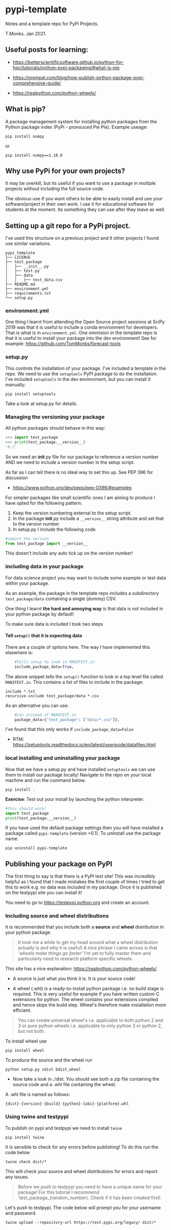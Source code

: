 # pypi-template

Notes and a template repo for PyPi Projects.

T.Monks. Jan 2021.


## Useful posts for learning:
* https://betterscientificsoftware.github.io/python-for-hpc/tutorials/python-pypi-packaging/#what-is-pip

* https://nrempel.com/blog/how-publish-python-package-pypi-comprehensive-guide/

* https://realpython.com/python-wheels/

## What is pip?

A package management system for installing python packages from the Python package index (PyPi - pronouced Pie Pie).  Example useage:

`pip install numpy`

or

`pip install numpy==1.18.0`

## Why use PyPi for your own projects?

It may be overkill, but its useful if you want to use a package in multiple projects without including the full source code.  

The obvious use if you want others to be able to easily install and use your software/project in their own work.  I use it for educational software for students at the moment.  Its something they can use after they leave as well.

## Setting up a git repo for a PyPi project.

I've used this structure on a previous project and it other projects I found use similar variations.  

```
pypi_template
├── LICENSE
├── test_package
│   ├── __init__.py
│   ├── test.py
│   ├── data
│   |   ├── test_data.csv
├── README.md
├── environment.yml
├── requirements.txt
└── setup.py
```

### environment.yml

One thing I learnt from attending the Open Source project sessions at SciPy 2019 was that it is useful to include a conda environment for developers.  That is what is in `environment.yml`. One ommision in the template repo is that it is useful to install your package into the dev environment!  See for example:  https://github.com/TomMonks/forecast-tools 

### setup.py

This controls the installation of your package.  I've included a template in the repo.  We need to use the `setuptools` PyPI package to do the installation.  I've included `setuptools` in the dev environment, but you can install it manually:

`pip install setuptools`

Take a look at setup.py for details.

### Managing the versioning your package

All python packages should behave in this way:

```python
>>> import test_package
>>> print(test_package.__version__)
'0.1'
```
So we need an __init__.py file for our package to reference a version number AND we need to include a version number in the setup script.

As far as I can tell there is no ideal way to set this up. See PEP 396 for discussion

* https://www.python.org/dev/peps/pep-0396/#examples 

For simpler packages like small scientific ones I am aiming to produce I have opted for the following pattern:

1. Keep the version numbering external to the setup script.
2. In the package __init__.py include a `__version__` string attribute and set that to the version number
3. In setup.py I include the following code

```python
#import the version
from test_package import __version__
```

This doesn't include any auto tick up on the version number!

### including data in your package

For data science project you may want to include some example or test data within your package. 

As an example, the package in the template repo includes a subdirectory `test_package/data` containing a single (dummy) CSV.

One thing I learnt **the hard and annoying way** is that data is not included in your python package by default!  

To make sure data is included I took two steps

#### Tell `setup()` that it is expecting data

There are a couple of options here.  The way I have implemented this elsewhere is:

```python
    #Tells setup to look in MANIFEST.in
    include_package_data=True,
```

The above snippet tells the `setup()` function to look in a top level file called `MANIFEST.in`.  This contains a list of files to include in the package:

```
include *.txt
recursive-include test_package/data *.csv
```

As an alternative you can use:

```python
    #can instead of MANIFEST.in
    package_data={"test_package": ["data/*.csv"]},
```

I've found that this only works if `include_package_data=False`

* RTM: https://setuptools.readthedocs.io/en/latest/userguide/datafiles.html 

### local installing and uninstalling your package

Now that we have a setup.py and have installed `setuptools` we can use them to install our package locally!  Navigate to the repo on your local machine and run the command below.

`pip install .`

**Exercise**: Test out your install by launching the python interpreter.

```python
#this should work!
import test_package
print(test_package.__version__)
```

If you have used the default package settings then you will have installed a package called `pypi-template` (version =0.1).  To uninstall use the package name:

`pip uninstall pypi-template`

## Publishing your package on PyPI

The first thing to say is that there is a PyPI test site!  This was incredibly helpful as I found that I made mistakes the first couple of times I tried to get this to work e.g. no data was included in my package.  Once it is published on the testpypi site you can install it!

You need to go to https://testpypi.python.org and create an account.  

### Including source and wheel distributions

It is recommended that you include both a **source** and **wheel** distribution in your python package.  

> It took me a while to get my head around what a wheel distribution actually is and why it is useful!  A nice phrase I came across is that '*wheels make things go faster*' I'm yet to fully master them and particularly need to research platform specific wheels.  

This site has a nice explanation: https://realpython.com/python-wheels/

* A source is just what you think it is.  It is your source code!

* A wheel (.whl) is a ready-to-install python package i.e. no build stage is required. This is very useful for example if you have written custom C extensions for python. The wheel contains your extensions compiled and hence skips the build step.  Wheel's therefore make installation more efficient.  

> You can create universal wheel's i.e. applicable to both python 2 and 3 or pure python wheels i.e. applicable to only python 3 or python 2, but not both.

To install wheel use

```
pip install wheel
```

To produce the source and the wheel run 

```
python setup.py sdist bdist_wheel
```

* Now take a look in ./dist.  You should see both a zip file containing the source code and a .whl file containing the wheel.

A .whl file is named as follows:

```
{dist}-{version}-{build}-{python}-{abi}-{platform}.whl
```

### Using twine and testpypi

To publish on pypi and testpypi we need to install `twine`

```
pip install twine
```

It is sensible to check for any errors before publishing!  To do this run the code below

```
twine check dist/*
```
This will check your source and wheel distributions for errors and report any issues.

> Before we push to testpypi you need to have a unique name for your package! For this tutorial I recommend 'test_package_{random_number}. Check if it has been created first!

Let's push to testpypi.  The code below will prompt you for your username and password.

```
twine upload --repository-url https://test.pypi.org/legacy/ dist/*

```



